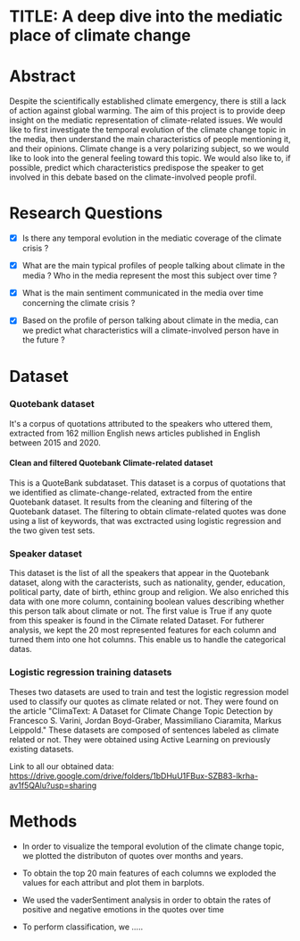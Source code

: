 # TITLE: A deep dive into the mediatic place of climate change

# Abstract 

Despite the scientifically established climate emergency, there is still a lack of action against global warming. The aim of this project is to provide deep insight on the mediatic representation of climate-related issues. We would like to first investigate the temporal evolution of the climate change topic in the media, then understand the main characteristics of people mentioning it, and their opinions. Climate change is a very polarizing subject, so we would like to look into the general feeling toward this topic. We would also like to, if possible, predict which characteristics predispose the speaker to get involved in this debate based on the climate-involved people profil.

# Research Questions
 
- [x] Is there any temporal evolution in the mediatic coverage of the climate crisis ? 
 
- [x] What are the main typical profiles of people talking about climate in the media ? Who in the media represent the most this subject over time ?   

- [x] What is the main sentiment communicated in the media over time concerning the climate crisis ? 
 
- [x]  Based on the profile of person talking about climate in the media, can we predict what characteristics will a climate-involved person have in the future ?

# Dataset 

### Quotebank dataset 
It's a corpus of quotations attributed to the speakers who uttered them, extracted from 162 million English news articles published in English between 2015 and 2020. 

#### Clean and filtered Quotebank Climate-related dataset
This is a QuoteBank subdataset.
This dataset is a corpus of quotations that we identified as climate-change-related, extracted from the entire Quotebank dataset. It results from the cleaning and filtering of the Quotebank dataset. The filtering to obtain climate-related quotes was done using a list of keywords, that was exctracted using logistic regression and the two given test sets. 

### Speaker dataset
This dataset is the list of all the speakers that appear in the Quotebank dataset, along with the caracterists, such as nationality, gender, education, political party, date of birth, ethinc group and religion. We also enriched this data with one more column, containing boolean values describing whether this person talk about climate or not. The first value is True if any quote from this speaker is found in the Climate related Dataset. For futherer analysis, we kept the 20 most represented features for each column and turned them into one hot columns. This enable us to handle the categorical datas.

### Logistic regression training datasets
Theses two datasets are used to train and test the logistic regression model used to classify our quotes as climate related or not. They were found on the article "ClimaText: A Dataset for Climate Change Topic Detection by Francesco S. Varini, Jordan Boyd-Graber, Massimiliano Ciaramita, Markus Leippold." These datasets are composed of sentences labeled as climate related or not. They were obtained using Active Learning on previously existing datasets. 

Link to all our obtained data: https://drive.google.com/drive/folders/1bDHuU1FBux-SZB83-lkrha-av1f5QAlu?usp=sharing


# Methods

- In order to visualize the temporal evolution of the climate change topic, we plotted the distributon of quotes over months and years.

- To obtain the top 20 main features of each columns we exploded the values for each attribut and plot them in barplots.

- We used the vaderSentiment analysis in order to obtain the rates of positive and negative emotions in the quotes over time

- To perform classification, we .....



